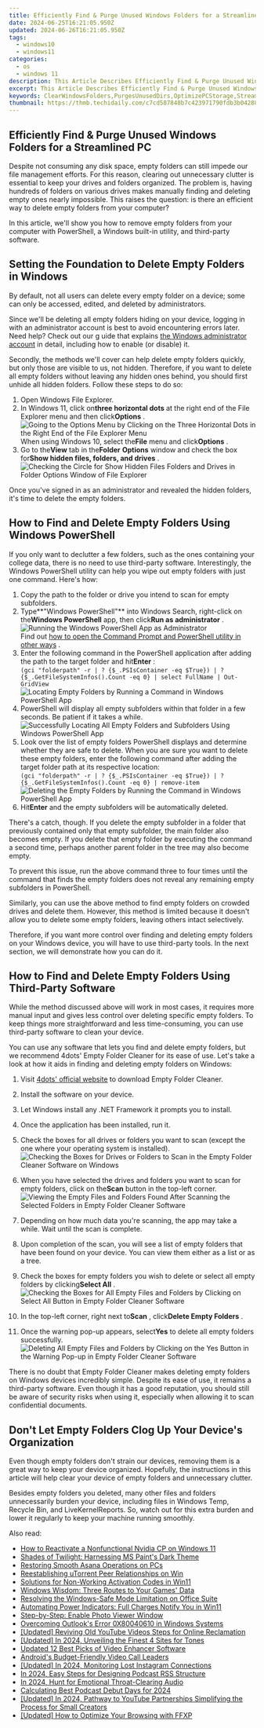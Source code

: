 ```yaml
---
title: Efficiently Find & Purge Unused Windows Folders for a Streamlined PC
date: 2024-06-25T16:21:05.950Z
updated: 2024-06-26T16:21:05.950Z
tags:
  - windows10
  - windows11
categories:
  - os
  - windows 11
description: This Article Describes Efficiently Find & Purge Unused Windows Folders for a Streamlined PC
excerpt: This Article Describes Efficiently Find & Purge Unused Windows Folders for a Streamlined PC
keywords: ClearWindowsFolders,PurgesUnusedDirs,OptimizePCStorage,StreamlineSystemSpace,EfficientFolderCleanup,WindowsUnneededSpace,SystemPurgeTips
thumbnail: https://thmb.techidaily.com/c7cd587848b7c423971790fdb3b04288b53670a44c37276f13cc96d749320e4c.jpg
---
```


## Efficiently Find & Purge Unused Windows Folders for a Streamlined PC

 Despite not consuming any disk space, empty folders can still impede our file management efforts. For this reason, clearing out unnecessary clutter is essential to keep your drives and folders organized. The problem is, having hundreds of folders on various drives makes manually finding and deleting empty ones nearly impossible. This raises the question: is there an efficient way to delete empty folders from your computer?

 In this article, we'll show you how to remove empty folders from your computer with PowerShell, a Windows built-in utility, and third-party software.

## Setting the Foundation to Delete Empty Folders in Windows

 By default, not all users can delete every empty folder on a device; some can only be accessed, edited, and deleted by administrators.

 Since we'll be deleting all empty folders hiding on your device, logging in with an administrator account is best to avoid encountering errors later. Need help? Check out our [g](http://www.makeuseof.com/tag/windows-administrator-account-everything-need-know/#how-to-enable-or-disable-the-windows-administrator-account) uide that explains [the Windows administrator account](http://www.makeuseof.com/tag/windows-administrator-account-everything-need-know/) in detail, including how to enable (or disable) it.

 Secondly, the methods we'll cover can help delete empty folders quickly, but only those are visible to us, not hidden. Therefore, if you want to delete all empty folders without leaving any hidden ones behind, you should first unhide all hidden folders. Follow these steps to do so:

1. Open Windows File Explorer.
2. In Windows 11, click on**three horizontal dots** at the right end of the File Explorer menu and then click**Options** .  
![Going to the Options Menu by Clicking on the Three Horizontal Dots in the Right End of the File Explorer Menu](https://static1.makeuseofimages.com/wordpress/wp-content/uploads/2023/01/1-going-to-the-options-menu-by-clicking-on-the-three-horizontal-dots-in-the-right-end-of-the-file-explorer-menu.jpg)  
 When using Windows 10, select the**File** menu and click**Options** .
3. Go to the**View** tab in the**Folder** **Options** window and check the box for**Show hidden files, folders, and drives** .  
![Checking the Circle for Show Hidden Files Folders and Drives in Folder Options Window of File Explorer](https://static1.makeuseofimages.com/wordpress/wp-content/uploads/2023/01/2-checking-the-circle-for-show-hidden-files-folders-and-drives-in-folder-options-window-of-file-explorer.jpg)

 Once you've signed in as an administrator and revealed the hidden folders, it's time to delete the empty folders.

## How to Find and Delete Empty Folders Using Windows PowerShell

 If you only want to declutter a few folders, such as the ones containing your college data, there is no need to use third-party software. Interestingly, the Windows PowerShell utility can help you wipe out empty folders with just one command. Here's how:

1. Copy the path to the folder or drive you intend to scan for empty subfolders.
2. Type**"Windows PowerShell"** into Windows Search, right-click on the**Windows PowerShell** app, then click**Run as administrator** .  
![Running the Windows PowerShell App as Administrator](https://static1.makeuseofimages.com/wordpress/wp-content/uploads/2023/01/3-running-the-windows-powershell-app-as-administrator.jpg)  
 Find out [how to open the Command Prompt and PowerShell utility in other ways](https://www.makeuseof.com/windows-open-command-prompt-powershell/) .
3. Enter the following command in the PowerShell application after adding the path to the target folder and hit**Enter** :  
`(gci "folderpath" -r | ? {$_.PSIsContainer -eq $True}) | ?{$_.GetFileSystemInfos().Count -eq 0} | select FullName | Out-GridView`  
![Locating Empty Folders by Running a Command in Windows PowerShell App](https://static1.makeuseofimages.com/wordpress/wp-content/uploads/2023/01/4-locating-empty-folders-by-running-a-command-in-windows-powershell-app.jpg)
4. PowerShell will display all empty subfolders within that folder in a few seconds. Be patient if it takes a while.  
![Successfully Locating All Empty Folders and Subfolders Using Windows PowerShell App](https://static1.makeuseofimages.com/wordpress/wp-content/uploads/2023/01/5-successfully-locating-all-empty-folders-and-subfolders-using-windows-powershell-app.jpg)
5. Look over the list of empty folders PowerShell displays and determine whether they are safe to delete. When you are sure you want to delete these empty folders, enter the following command after adding the target folder path at its respective location:  
`(gci "folderpath" -r | ? {$_.PSIsContainer -eq $True}) | ?{$_.GetFileSystemInfos().Count -eq 0} | remove-item`  
![Deleting the Empty Folders by Running the Command in Windows PowerShell App](https://static1.makeuseofimages.com/wordpress/wp-content/uploads/2023/01/6-deleting-the-empty-folders-by-running-the-command-in-windows-powershell-app.jpg)
6. Hit**Enter** and the empty subfolders will be automatically deleted.

 There's a catch, though. If you delete the empty subfolder in a folder that previously contained only that empty subfolder, the main folder also becomes empty. If you delete that empty folder by executing the command a second time, perhaps another parent folder in the tree may also become empty.

 To prevent this issue, run the above command three to four times until the command that finds the empty folders does not reveal any remaining empty subfolders in PowerShell.

 Similarly, you can use the above method to find empty folders on crowded drives and delete them. However, this method is limited because it doesn't allow you to delete some empty folders, leaving others intact selectively.

 Therefore, if you want more control over finding and deleting empty folders on your Windows device, you will have to use third-party tools. In the next section, we will demonstrate how you can do it.

## How to Find and Delete Empty Folders Using Third-Party Software

 While the method discussed above will work in most cases, it requires more manual input and gives less control over deleting specific empty folders. To keep things more straightforward and less time-consuming, you can use third-party software to clean your device.

 You can use any software that lets you find and delete empty folders, but we recommend 4dots' Empty Folder Cleaner for its ease of use. Let's take a look at how it aids in finding and deleting empty folders on Windows:

1. Visit [4dots' official website](https://www.4dots-software.com/emptyfoldercleaner/#google%5Fvignette) to download Empty Folder Cleaner.
2. Install the software on your device.
3. Let Windows install any .NET Framework it prompts you to install.
4. Once the application has been installed, run it.
5. Check the boxes for all drives or folders you want to scan (except the one where your operating system is installed).  
![Checking the Boxes for Drives or Folders to Scan in the Empty Folder Cleaner Software on Windows](https://static1.makeuseofimages.com/wordpress/wp-content/uploads/2023/01/8-checking-the-boxes-for-drives-or-folders-to-scan-in-the-empty-folder-cleaner-software-on-windows.jpg)

1. When you have selected the drives and folders you want to scan for empty folders, click on the**Scan** button in the top-left corner.  
![Viewing the Empty Files and Folders Found After Scanning the Selected Folders in Empty Folder Cleaner Software](https://static1.makeuseofimages.com/wordpress/wp-content/uploads/2023/01/9-viewing-the-empty-files-and-folders-found-after-scanning-the-selected-folders-in-empty-folder-cleaner-software.jpg)
2. Depending on how much data you're scanning, the app may take a while. Wait until the scan is complete.
3. Upon completion of the scan, you will see a list of empty folders that have been found on your device. You can view them either as a list or as a tree.
4. Check the boxes for empty folders you wish to delete or select all empty folders by clicking**Select All** .  
![Checking the Boxes for All Empty Files and Folders by Clicking on Select All Button in Empty Folder Cleaner Software](https://static1.makeuseofimages.com/wordpress/wp-content/uploads/2023/01/10-checking-the-boxes-for-all-empty-files-and-folders-by-clicking-on-select-all-button-in-empty-folder-cleaner-software.jpg)
5. In the top-left corner, right next to**Scan** , click**Delete Empty Folders** .
6. Once the warning pop-up appears, select**Yes** to delete all empty folders successfully.  
![Deleting All Empty Files and Folders by Clicking on the Yes Button in the Warning Pop-up in Empty Folder Cleaner Software](https://static1.makeuseofimages.com/wordpress/wp-content/uploads/2023/01/11-deleting-all-empty-files-and-folders-by-clicking-on-the-yes-button-in-the-warning-pop-up-in-empty-folder-cleaner-software.jpg)

 There is no doubt that Empty Folder Cleaner makes deleting empty folders on Windows devices incredibly simple. Despite its ease of use, it remains a third-party software. Even though it has a good reputation, you should still be aware of security risks when using it, especially when allowing it to scan confidential documents.

## Don't Let Empty Folders Clog Up Your Device's Organization

 Even though empty folders don't strain our devices, removing them is a great way to keep your device organized. Hopefully, the instructions in this article will help clear your device of empty folders and unnecessary clutter.

 Besides empty folders you deleted, many other files and folders unnecessarily burden your device, including files in Windows Temp, Recycle Bin, and LiveKernelReports. So, watch out for this extra burden and lower it regularly to keep your machine running smoothly.


<ins class="adsbygoogle"
     style="display:block"
     data-ad-format="autorelaxed"
     data-ad-client="ca-pub-7571918770474297"
     data-ad-slot="1223367746"></ins>



<ins class="adsbygoogle"
     style="display:block"
     data-ad-client="ca-pub-7571918770474297"
     data-ad-slot="8358498916"
     data-ad-format="auto"
     data-full-width-responsive="true"></ins>

<span class="atpl-alsoreadstyle">Also read:</span>
<div><ul>
<li><a href="https://win11-tips.techidaily.com/how-to-reactivate-a-nonfunctional-nvidia-cp-on-windows-11/"><u>How to Reactivate a Nonfunctional Nvidia CP on Windows 11</u></a></li>
<li><a href="https://win11-tips.techidaily.com/shades-of-twilight-harnessing-ms-paints-dark-theme/"><u>Shades of Twilight: Harnessing MS Paint's Dark Theme</u></a></li>
<li><a href="https://win11-tips.techidaily.com/restoring-smooth-asana-operations-on-pcs/"><u>Restoring Smooth Asana Operations on PCs</u></a></li>
<li><a href="https://win11-tips.techidaily.com/reestablishing-utorrent-peer-relationships-on-win/"><u>Reestablishing uTorrent Peer Relationships on Win</u></a></li>
<li><a href="https://win11-tips.techidaily.com/solutions-for-non-working-activation-codes-in-win11/"><u>Solutions for Non-Working Activation Codes in Win11</u></a></li>
<li><a href="https://win11-tips.techidaily.com/windows-wisdom-three-routes-to-your-games-data/"><u>Windows Wisdom: Three Routes to Your Games' Data</u></a></li>
<li><a href="https://win11-tips.techidaily.com/resolving-the-windows-safe-mode-limitation-on-office-suite/"><u>Resolving the Windows-Safe Mode Limitation on Office Suite</u></a></li>
<li><a href="https://win11-tips.techidaily.com/automating-power-indicators-full-charges-notify-you-in-win11/"><u>Automating Power Indicators: Full Charges Notify You in Win11</u></a></li>
<li><a href="https://win11-tips.techidaily.com/step-by-step-enable-photo-viewer-window/"><u>Step-by-Step: Enable Photo Viewer Window</u></a></li>
<li><a href="https://win11-tips.techidaily.com/overcoming-outlooks-error-0x80040610-in-windows-systems/"><u>Overcoming Outlook's Error 0X80040610 in Windows Systems</u></a></li>
<li><a href="https://facebook-record-videos.techidaily.com/updated-reviving-old-youtube-videos-steps-for-online-reclamation/"><u>[Updated] Reviving Old YouTube Videos  Steps for Online Reclamation</u></a></li>
<li><a href="https://fox-boxes.techidaily.com/updated-in-2024-unveiling-the-finest-4-sites-for-tones/"><u>[Updated] In 2024, Unveiling the Finest 4 Sites for Tones</u></a></li>
<li><a href="https://ai-editing-video.techidaily.com/updated-12-best-picks-of-video-enhancer-software/"><u>Updated 12 Best Picks of Video Enhancer Software</u></a></li>
<li><a href="https://screen-capture.techidaily.com/androids-budget-friendly-video-call-leaders/"><u>Android's Budget-Friendly Video Call Leaders</u></a></li>
<li><a href="https://instagram-videos.techidaily.com/updated-in-2024-monitoring-lost-instagram-connections/"><u>[Updated] In 2024, Monitoring Lost Instagram Connections</u></a></li>
<li><a href="https://fox-cloud.techidaily.com/in-2024-easy-steps-for-designing-podcast-rss-structure/"><u>In 2024, Easy Steps for Designing Podcast RSS Structure</u></a></li>
<li><a href="https://sound-optimizing.techidaily.com/in-2024-hunt-for-emotional-throat-clearing-audio/"><u>In 2024, Hunt for Emotional Throat-Clearing Audio</u></a></li>
<li><a href="https://extra-lessons.techidaily.com/calculating-best-podcast-debut-days-for-2024/"><u>Calculating Best Podcast Debut Days for 2024</u></a></li>
<li><a href="https://youtube-web.techidaily.com/ed-in-2024-pathway-to-youtube-partnerships-simplifying-the-process-for-small-creators/"><u>[Updated] In 2024, Pathway to YouTube Partnerships  Simplifying the Process for Small Creators</u></a></li>
<li><a href="https://some-knowledge.techidaily.com/updated-how-to-optimize-your-browsing-with-ffxp/"><u>[Updated] How to Optimize Your Browsing with FFXP</u></a></li>
</ul></div>
